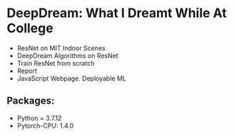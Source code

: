 # DeepDream: What I Dreamt While At College

- ResNet on MIT Indoor Scenes
- DeepDream Algorithms on ResNet
- Train ResNet from scratch
- Report
- JavaScript Webpage. Deployable ML

## Packages:
- Python = 3.7.12
- Pytorch-CPU: 1.4.0